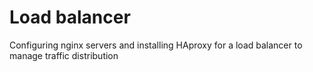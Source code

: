 # Load balancer
Configuring nginx servers and installing HAproxy for a load balancer to manage traffic distribution
